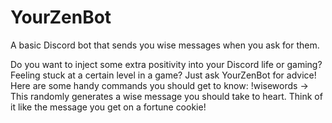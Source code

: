 # YourZenBot
A basic Discord bot that sends you wise messages when you ask for them.

Do you want to inject some extra positivity into your Discord life or gaming?
Feeling stuck at a certain level in a game?
Just ask YourZenBot for advice! 
Here are some handy commands you should get to know: 
!wisewords   -> This randomly generates a wise message you should take to heart. Think of it like the message you get on a fortune cookie! 
